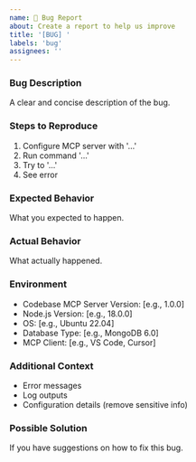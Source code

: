 ```yaml
---
name: 🐛 Bug Report
about: Create a report to help us improve
title: '[BUG] '
labels: 'bug'
assignees: ''
---
```


### Bug Description

A clear and concise description of the bug.

### Steps to Reproduce

1. Configure MCP server with '...'
2. Run command '...'
3. Try to '...'
4. See error

### Expected Behavior

What you expected to happen.

### Actual Behavior

What actually happened.

### Environment

- Codebase MCP Server Version: [e.g., 1.0.0]
- Node.js Version: [e.g., 18.0.0]
- OS: [e.g., Ubuntu 22.04]
- Database Type: [e.g., MongoDB 6.0]
- MCP Client: [e.g., VS Code, Cursor]

### Additional Context

- Error messages
- Log outputs
- Configuration details (remove sensitive info)

### Possible Solution

If you have suggestions on how to fix this bug.
